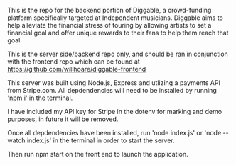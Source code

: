 This is the repo for the backend portion of Diggable, a crowd-funding platform specifically targeted at Independent musicians. Diggable aims to help alleviate the financial stress of touring by allowing artists to set a financial goal and offer unique rewards to their fans to help them reach that goal.

This is the server side/backend repo only, and should be ran in conjunction with the frontend repo which can be found at https://github.com/willhoare/diggable-frontend

This server was built using Node.js, Express and utlizing a payments API from Stripe.com. All depdendencies will need to be installed by running 'npm i' in the terminal. 

I have included my API key for Stripe in the dotenv for marking and demo purposes, in future it will be removed.
 
Once all depdendencies have been installed, run 'node index.js' or 'node --watch index.js' in the terminal in order to start the server. 
 
 Then run npm start on the front end to launch the application.
